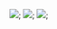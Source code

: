 ![](https://i.imgur.com/AAYd8DB.png);
![](https://i.imgur.com/2IPdsWy.png);
![](https://i.imgur.com/eTV2KZ4.png);

